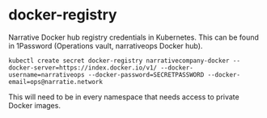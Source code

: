 # docker-registry

Narrative Docker hub registry credentials in Kubernetes. This can be found in 1Password (Operations vault, narrativeops Docker hub).

```
kubectl create secret docker-registry narrativecompany-docker --docker-server=https://index.docker.io/v1/ --docker-username=narrativeops --docker-password=SECRETPASSWORD --docker-email=ops@narratie.network
```

This will need to be in every namespace that needs access to private Docker images.
